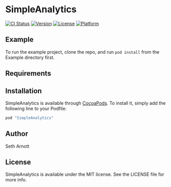 # SimpleAnalytics

[![CI Status](http://img.shields.io/travis/git/SimpleAnalytics.svg?style=flat)](https://travis-ci.org/git/SimpleAnalytics)
[![Version](https://img.shields.io/cocoapods/v/SimpleAnalytics.svg?style=flat)](http://cocoapods.org/pods/SimpleAnalytics)
[![License](https://img.shields.io/cocoapods/l/SimpleAnalytics.svg?style=flat)](http://cocoapods.org/pods/SimpleAnalytics)
[![Platform](https://img.shields.io/cocoapods/p/SimpleAnalytics.svg?style=flat)](http://cocoapods.org/pods/SimpleAnalytics)

## Example

To run the example project, clone the repo, and run `pod install` from the Example directory first.

## Requirements

## Installation

SimpleAnalytics is available through [CocoaPods](http://cocoapods.org). To install
it, simply add the following line to your Podfile:

```ruby
pod "SimpleAnalytics"
```

## Author

Seth Arnott

## License

SimpleAnalytics is available under the MIT license. See the LICENSE file for more info.
